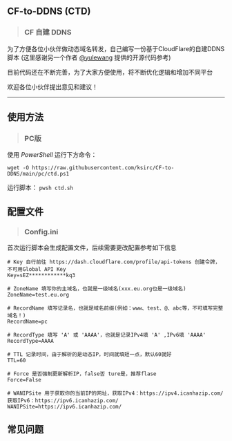 ## CF-to-DDNS (CTD)
> ### CF 自建 DDNS

为了方便各位小伙伴做动态域名转发，自己编写一份基于CloudFlare的自建DDNS脚本 (这里感谢另一个作者 [@yulewang](https://github.com/yulewang/cloudflare-api-v4-ddns) 提供的开源代码参考)

目前代码还在不断完善，为了大家方便使用，将不断优化逻辑和增加不同平台

欢迎各位小伙伴提出意见和建议！

---

## 使用方法
> ### PC版

使用 *PowerShell* 运行下方命令：

    wget -O https://raw.githubusercontent.com/ksirc/CF-to-DDNS/main/pc/ctd.ps1

运行脚本： `pwsh ctd.sh`

## 配置文件
> ### Config.ini
首次运行脚本会生成配置文件，后续需要更改配置参考如下信息

    # Key 自行前往 https://dash.cloudflare.com/profile/api-tokens 创建令牌，不可用Global API Key
    Key=sEZ************kq3

    # ZoneName 填写你的主域名，也就是一级域名(xxx.eu.org也是一级域名)
    ZoneName=test.eu.org

    # RecordName 填写记录名，也就是域名前缀(例如：www、test、@、abc等，不可填写完整域名！)
    RecordName=pc

    # RecordType 填写 'A' 或 'AAAA'，也就是记录IPv4填 'A' ,IPv6填 'AAAA'
    RecordType=AAAA

    # TTL 记录时间，由于解析的是动态IP，时间就填短一点，默认60就好
    TTL=60

    # Force 是否强制更新解析IP，false否 ture是，推荐flase
    Force=False

    # WANIPSite 用于获取你的当前IP的网址，获取IPv4：https://ipv4.icanhazip.com/   获取IPv6：https://ipv6.icanhazip.com/
    WANIPSite=https://ipv6.icanhazip.com/

## 常见问题
